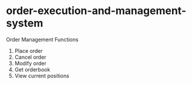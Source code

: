 # order-execution-and-management-system

Order Management Functions 
1. Place order 
2. Cancel order 
3. Modify order 
4. Get orderbook 
5. View current positions 